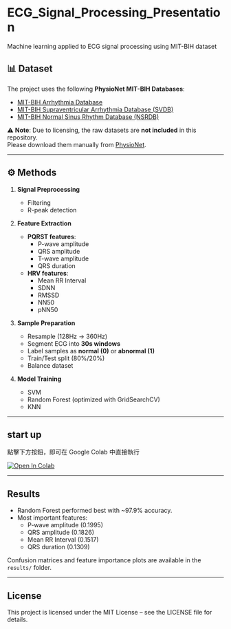 # ECG_Signal_Processing_Presentation
Machine learning applied to ECG signal processing using MIT-BIH dataset
## 📊 Dataset

The project uses the following **PhysioNet MIT-BIH Databases**:

- [MIT-BIH Arrhythmia Database](https://physionet.org/content/mitdb/1.0.0/)
- [MIT-BIH Supraventricular Arrhythmia Database (SVDB)](https://physionet.org/content/svdb/1.0.0/)
- [MIT-BIH Normal Sinus Rhythm Database (NSRDB)](https://physionet.org/content/nsrdb/1.0.0/)

⚠️ **Note**: Due to licensing, the raw datasets are **not included** in this repository.  
Please download them manually from [PhysioNet](https://physionet.org).

---

## ⚙️ Methods

1. **Signal Preprocessing**
   - Filtering  
   - R-peak detection  

2. **Feature Extraction**
   - **PQRST features**:  
     - P-wave amplitude  
     - QRS amplitude  
     - T-wave amplitude  
     - QRS duration  
   - **HRV features**:  
     - Mean RR Interval  
     - SDNN  
     - RMSSD  
     - NN50  
     - pNN50  

3. **Sample Preparation**
   - Resample (128Hz → 360Hz)  
   - Segment ECG into **30s windows**  
   - Label samples as **normal (0)** or **abnormal (1)**  
   - Train/Test split (80%/20%)  
   - Balance dataset  

4. **Model Training**
   - SVM  
   - Random Forest (optimized with GridSearchCV)  
   - KNN  

---

## start up

點擊下方按鈕，即可在 Google Colab 中直接執行

[![Open In Colab](https://colab.research.google.com/assets/colab-badge.svg)](https://colab.research.google.com/github/your-username/ECG-Signal-Processing-ML/blob/main/notebooks/ECG_Feature_Extraction.ipynb)

---

## Results

- Random Forest performed best with ~97.9% accuracy.  
- Most important features:  
  - P-wave amplitude (0.1995)  
  - QRS amplitude (0.1826)  
  - Mean RR Interval (0.1517)  
  - QRS duration (0.1309)  

Confusion matrices and feature importance plots are available in the `results/` folder.

---

## License
This project is licensed under the MIT License – see the LICENSE
 file for details.
